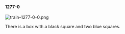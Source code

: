 #### 1277-0
![train-1277-0-0.png](https://github.com/lil-lab/nlvr/raw/master/nlvr/train/images/0/train-1277-0-0.png "train-1277-0-0.png")

There is a box with a black square and two blue squares.